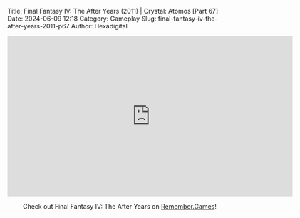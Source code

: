 Title: Final Fantasy IV: The After Years (2011) | Crystal: Atomos [Part 67]
Date: 2024-06-09 12:18
Category: Gameplay
Slug: final-fantasy-iv-the-after-years-2011-p67
Author: Hexadigital

<center><iframe src="https://www.youtube.com/embed/89wsxQwGzJQ?feature=oembed" allow="accelerometer; autoplay; encrypted-media; gyroscope; picture-in-picture" width="640" height="360" frameborder="0"></iframe>

Check out Final Fantasy IV: The After Years on [Remember.Games](https://remember.games/game/7757/final-fantasy-iv-the-complete-collection/)!</center>